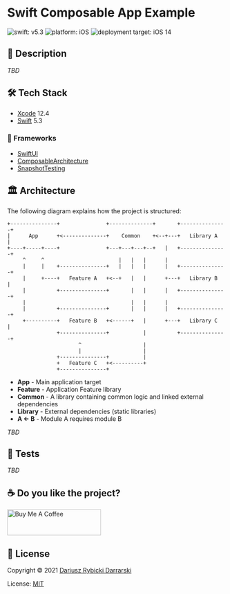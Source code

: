 # Swift Composable App Example

![swift: v5.3](https://img.shields.io/badge/swift-v5.3-orange.svg)
![platform: iOS](https://img.shields.io/badge/platform-iOS-blue.svg)
![deployment target: iOS 14](https://img.shields.io/badge/deployment%20target-iOS%2014-blueviolet)

## 📝 Description

_TBD_

## 🛠 Tech Stack

- [Xcode](https://developer.apple.com/xcode/) 12.4
- [Swift](https://swift.org/) 5.3

### 🧰 Frameworks 

- [SwiftUI](https://developer.apple.com/documentation/swiftui)
- [ComposableArchitecture](http://github.com/pointfreeco/swift-composable-architecture/)
- [SnapshotTesting](https://github.com/pointfreeco/swift-snapshot-testing)

## 🏛 Architecture

The following diagram explains how the project is structured:

```
+---------------+               +--------------+       +---------------+
|      App      +<--------------+    Common    +<--+---+   Library A   |
+----+-----+----+               +---+---+---+--+   |   +---------------+
     ^     ^                        |   |   |      |
     |     |    +---------------+   |   |   |      |   +---------------+
     |     +----+   Feature A   +<--+   |   |      +---+   Library B   |
     |          +---------------+       |   |      |   +---------------+
     |                                  |   |      |
     |          +---------------+       |   |      |   +---------------+
     +----------+   Feature B   +<------+   |      +---+   Library C   |
                +---------------+           |          +---------------+
                       ^                    |    
                       |                    |
                +---------------+           |
                +   Feature C   +<----------+
                +---------------+
```

- **App** - Main application target
- **Feature** - Application Feature library
- **Common** - A library containing common logic and linked external dependencies
- **Library** - External dependencies (static libraries)
- **A ← B** - Module A requires module B

_TBD_

## 🧪 Tests

_TBD_

## ☕️ Do you like the project?

<a href="https://www.buymeacoffee.com/darrarski" target="_blank"><img src="https://cdn.buymeacoffee.com/buttons/v2/default-yellow.png" alt="Buy Me A Coffee" height="60" width="217" style="height: 60px !important;width: 217px !important;" ></a>

## 📄 License

Copyright © 2021 [Dariusz Rybicki Darrarski](http://darrarski.pl)

License: [MIT](LICENSE)
